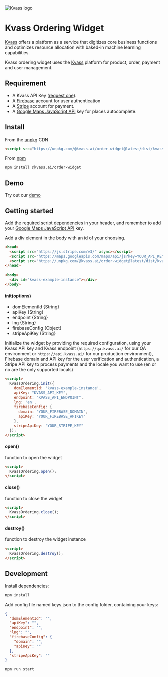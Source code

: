 ![Kvass logo](http://res.cloudinary.com/dftspnwxo/image/upload/v1527581938/kvass_logo_sc7xlm.svg)

# Kvass Ordering Widget
[Kvass](https://kvass.ai) offers a platform as a service that digitizes core business functions and optimizes resource allocation with baked-in machine learning capabilities.

Kvass ordering widget uses the [Kvass](https://kvass.ai) platform for product, order, payment and user management.


## Requirement

- A Kvass API Key ([request one](mailto:hello@kvass.ai)).
- A [Firebase](https://firebase.com/) account for user authentication
- A [Stripe](https://stripe.com/) account for payment.
- A [Google Maps JavaScript API](https://developers.google.com/maps/documentation/javascript/) key for places autocomplete.

## Install

From the [unpkg](https://unpkg.com/) CDN

```html
<script src="https://unpkg.com/@kvass.ai/order-widget@latest/dist/kvass.bundle.js"></script>
```

From [npm](https://npmjs.org)

```sh
npm install @kvass.ai/order-widget
```

## Demo
Try out our [demo](https://kvassAI.github.io/order-widget/demo/index.html)

## Getting started
Add the required script dependencies in your header, and remember to add your [Google Maps JavaScript API](https://developers.google.com/maps/documentation/javascript/) key.

Add a div element in the body with an id of your choosing.

```html
<head>
  <script src="https://js.stripe.com/v3/" async></script>
  <script src="https://maps.googleapis.com/maps/api/js?key=YOUR_API_KEY&libraries=places"></script>
  <script src="https://unpkg.com/@kvass.ai/order-widget@latest/dist/kvass.bundle.js"></script>
</head>

<body>
  <div id="kvass-example-instance"></div>
</body>
```

#### init(options)

- domElementId {String}
- apiKey {String}
- endpoint {String}
- lng {String}
- firebaseConfig {Object}
- stripeApiKey {String}

Initialize the widget by providing the required configuration, using your Kvass API key and Kvass endpoint (`https://qa.kvass.ai/` for our QA environment or `https://api.kvass.ai/` for our production environment), Firebase domain and API key for the user verification and authentication, a Stripe API key to process payments and the locale you want to use (en or no are the only supported locals)

```html
<script>
  KvassOrdering.init({
    domElementId: 'kvass-example-instance',
    apiKey: "KVASS_API_KEY",
    endpoint: "KVASS_API_ENDPOINT",
    lng: 'en',
    firebaseConfig: {
      domain: "YOUR_FIREBASE_DOMAIN",
      apiKey: "YOUR_FIREBASE_APIKEY"
    },
    stripeApiKey: "YOUR_STRIPE_KEY"
  });
</script>
```

#### open()

function to open the widget

```html
<script>
  KvassOrdering.open();
</script>
```

#### close()

function to close the widget

```html
<script>
  KvassOrdering.close();
</script>
```

#### destroy()

function to destroy the widget instance

```html
<script>
  KvassOrdering.destroy();
</script>
```

## Development

Install dependencies:

```sh
npm install
```
Add config file named keys.json to the config folder, containing your keys:

```json
{
  "domElementId": "",
  "apiKey": "",
  "endpoint": "",
  "lng": "",
  "firebaseConfig": {
    "domain": "",
    "apiKey": ""
  },
  "stripeApiKey": ""
}
```

```sh
npm run start
```
